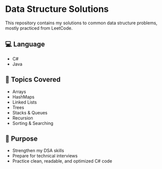 # Data Structure Solutions

This repository contains my solutions to common data structure problems, mostly practiced from LeetCode.

## 💻 Language
- C#
- Java

## 📂 Topics Covered
- Arrays
- HashMaps
- Linked Lists
- Trees
- Stacks & Queues
- Recursion
- Sorting & Searching

## 📌 Purpose
- Strengthen my DSA skills
- Prepare for technical interviews
- Practice clean, readable, and optimized C# code
